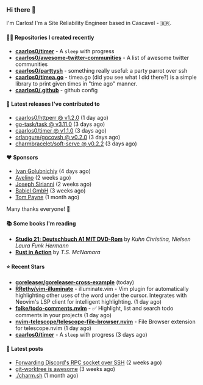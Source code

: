 ### Hi there 👋

I'm Carlos! I'm a Site Reliability Engineer based in Cascavel - 🇧🇷.

#### 👨‍💻 Repositories I created recently
- **[caarlos0/timer](https://github.com/caarlos0/timer)** - A `sleep` with progress
- **[caarlos0/awesome-twitter-communities](https://github.com/caarlos0/awesome-twitter-communities)** - A list of awesome twitter communities
- **[caarlos0/parttysh](https://github.com/caarlos0/parttysh)** - something really useful: a party parrot over ssh
- **[caarlos0/timea.go](https://github.com/caarlos0/timea.go)** - timea.go (did you see what I did there?) is a simple library to print given times in &#34;time ago&#34; manner.
- **[caarlos0/.github](https://github.com/caarlos0/.github)** - github config

#### 🚀 Latest releases I've contributed to


- [caarlos0/httperr @ v1.2.0](https://github.com/caarlos0/httperr/releases/tag/v1.2.0) (1 day ago)
- [go-task/task @ v3.11.0](https://github.com/go-task/task/releases/tag/v3.11.0) (3 days ago)
- [caarlos0/timer @ v1.1.0](https://github.com/caarlos0/timer/releases/tag/v1.1.0) (3 days ago)
- [orlangure/gocovsh @ v0.2.0](https://github.com/orlangure/gocovsh/releases/tag/v0.2.0) (3 days ago)
- [charmbracelet/soft-serve @ v0.2.2](https://github.com/charmbracelet/soft-serve/releases/tag/v0.2.2) (3 days ago)

#### ❤️ Sponsors
- [Ivan Golubnichiy](https://github.com/h1kkan) (4 days ago)
- [Avelino](https://github.com/avelino) (2 weeks ago)
- [Joseph Sirianni](https://github.com/jsirianni) (2 weeks ago)
- [Babiel GmbH](https://github.com/babiel) (3 weeks ago)
- [Tom Payne](https://github.com/twpayne) (1 month ago)

Many thanks everyone! 🙏

#### 📚 Some books I'm reading
- **[Studio 21: Deutschbuch A1 MIT DVD-Rom](https://www.goodreads.com/book/show/25495148-studio-21)** by _Kuhn Christina, Nielsen Laura Funk Hermann_
- **[Rust in Action](https://www.goodreads.com/book/show/45731908-rust-in-action)** by _T.S. McNamara_

#### ⭐ Recent Stars


- **[goreleaser/goreleaser-cross-example](https://github.com/goreleaser/goreleaser-cross-example)** (today)
- **[RRethy/vim-illuminate](https://github.com/RRethy/vim-illuminate)** - illuminate.vim - Vim plugin for automatically highlighting other uses of the word under the cursor. Integrates with Neovim&#39;s LSP client for intelligent highlighting. (1 day ago)
- **[folke/todo-comments.nvim](https://github.com/folke/todo-comments.nvim)** - ✅  Highlight, list and search todo comments in your projects (1 day ago)
- **[nvim-telescope/telescope-file-browser.nvim](https://github.com/nvim-telescope/telescope-file-browser.nvim)** - File Browser extension for telescope.nvim (1 day ago)
- **[caarlos0/timer](https://github.com/caarlos0/timer)** - A `sleep` with progress (3 days ago)

#### 📄 Latest posts
- [Forwarding Discord&#39;s RPC socket over SSH](https://carlosbecker.com/posts/discord-rpc-ssh/) (2 weeks ago)
- [git-worktree is awesome](https://carlosbecker.com/posts/git-worktrees/) (3 weeks ago)
- [./charm.sh](https://carlosbecker.com/posts/charm/) (1 month ago)
